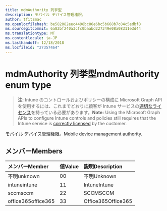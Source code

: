 ```yaml
---
title: mdmAuthority 列挙型
description: モバイル デバイス管理権限。
author: tfitzmac
ms.openlocfilehash: be582082eec4498bc86e6bc5b668b7c84c5edbf8
ms.sourcegitcommit: 6a82bf240a3cfc0baabd227349e08a08311e3d44
ms.translationtype: MT
ms.contentlocale: ja-JP
ms.lasthandoff: 12/18/2018
ms.locfileid: "27357464"
---
```

# <a name="mdmauthority-enum-type"></a><span data-ttu-id="72275-103">mdmAuthority 列挙型</span><span class="sxs-lookup"><span data-stu-id="72275-103">mdmAuthority enum type</span></span>

> <span data-ttu-id="72275-104">**注:** Intune のコントロールおよびポリシーの構成に Microsoft Graph API を使用するには、これまでどおりに顧客が Intune サービスの[適切なライセンス](https://go.microsoft.com/fwlink/?linkid=839381)を持っている必要があります。</span><span class="sxs-lookup"><span data-stu-id="72275-104">**Note:** Using the Microsoft Graph APIs to configure Intune controls and policies still requires that the Intune service is [correctly licensed](https://go.microsoft.com/fwlink/?linkid=839381) by the customer.</span></span>

<span data-ttu-id="72275-105">モバイル デバイス管理権限。</span><span class="sxs-lookup"><span data-stu-id="72275-105">Mobile device management authority.</span></span>
## <a name="members"></a><span data-ttu-id="72275-106">メンバー</span><span class="sxs-lookup"><span data-stu-id="72275-106">Members</span></span>
|<span data-ttu-id="72275-107">メンバー</span><span class="sxs-lookup"><span data-stu-id="72275-107">Member</span></span>|<span data-ttu-id="72275-108">値</span><span class="sxs-lookup"><span data-stu-id="72275-108">Value</span></span>|<span data-ttu-id="72275-109">説明</span><span class="sxs-lookup"><span data-stu-id="72275-109">Description</span></span>|
|:---|:---|:---|
|<span data-ttu-id="72275-110">不明</span><span class="sxs-lookup"><span data-stu-id="72275-110">unknown</span></span>|<span data-ttu-id="72275-111">0</span><span class="sxs-lookup"><span data-stu-id="72275-111">0</span></span>|<span data-ttu-id="72275-112">不明</span><span class="sxs-lookup"><span data-stu-id="72275-112">Unknown</span></span>|
|<span data-ttu-id="72275-113">intune</span><span class="sxs-lookup"><span data-stu-id="72275-113">intune</span></span>|<span data-ttu-id="72275-114">1</span><span class="sxs-lookup"><span data-stu-id="72275-114">1</span></span>|<span data-ttu-id="72275-115">Intune</span><span class="sxs-lookup"><span data-stu-id="72275-115">Intune</span></span>|
|<span data-ttu-id="72275-116">sccm</span><span class="sxs-lookup"><span data-stu-id="72275-116">sccm</span></span>|<span data-ttu-id="72275-117">2</span><span class="sxs-lookup"><span data-stu-id="72275-117">2</span></span>|<span data-ttu-id="72275-118">SCCM</span><span class="sxs-lookup"><span data-stu-id="72275-118">SCCM</span></span>|
|<span data-ttu-id="72275-119">office365</span><span class="sxs-lookup"><span data-stu-id="72275-119">office365</span></span>|<span data-ttu-id="72275-120">3</span><span class="sxs-lookup"><span data-stu-id="72275-120">3</span></span>|<span data-ttu-id="72275-121">Office365</span><span class="sxs-lookup"><span data-stu-id="72275-121">Office365</span></span>|



